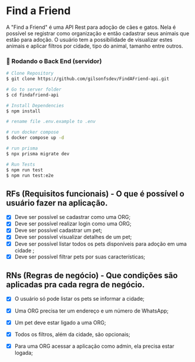# Find a Friend

A "Find a Friend" é uma API Rest para adoção de cães e gatos. Nela é possível se registrar como organização e então cadastrar seus animais que estão para adoção. O usuário tem a possibilidade de visualizar estes animais e aplicar filtros por cidade, tipo do animal, tamanho entre outros.

### 🎲 Rodando o Back End (servidor)

```bash
# Clone Repository
$ git clone https://github.com/gilsonfsdev/FindAFriend-api.git

# Go to server folder
$ cd findafriend-api

# Install Dependencies
$ npm install

# rename file .env.example to .env

# run docker compose
$ docker compose up -d

# run prisma
$ npx prisma migrate dev

# Run Tests
$ npm run test
$ npm run test:e2e
```

## RFs (Requisitos funcionais) - O que é possível o usuário fazer na aplicação.

- [x] Deve ser possível se cadastrar como uma ORG;
- [x] Deve ser possível realizar login como uma ORG;
- [x] Deve ser possível cadastrar um pet;
- [x] Deve ser possível visualizar detalhes de um pet;
- [x] Deve ser possível listar todos os pets disponíveis para adoção em uma cidade ;
- [x] Deve ser possível filtrar pets por suas características;

## RNs (Regras de negócio) - Que condições são aplicadas pra cada regra de negócio.

- [x] O usuário só pode listar os pets se informar a cidade;
- [x] Uma ORG precisa ter um endereço e um número de WhatsApp;
- [x] Um pet deve estar ligado a uma ORG;
- [x] Todos os filtros, além da cidade, são opcionais;
- [x] Para uma ORG acessar a aplicação como admin, ela precisa estar logada;


